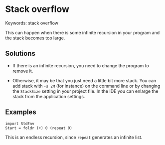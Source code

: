 # Stack overflow

Keywords: stack overflow

This can happen when there is some infinite recursion in your program and the
stack becomes too large.

## Solutions

- If there is an infinite recursion, you need to change the program to remove
  it.

- Otherwise, it may be that you just need a little bit more stack.
  You can add stack with `-s 2M` (for instance) on the command line or by
  changing the `StackSize` setting in your project file. In the IDE you can
  enlarge the stack from the application settings.

## Examples

```clean
import StdEnv
Start = foldr (+) 0 (repeat 0)
```

This is an endless recursion, since `repeat` generates an infinite list.
